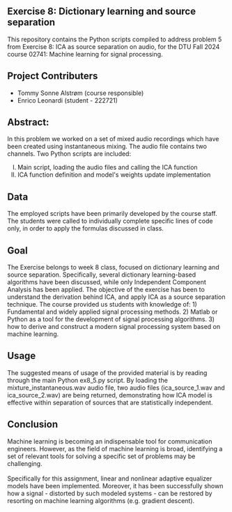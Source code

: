 ## Exercise 8: Dictionary learning and source separation
This repository contains the Python scripts compiled to address problem 5 from Exercise 8: ICA as source separation on audio, for the DTU Fall 2024 course 02741: Machine learning for signal processing.

## Project Contributers
<ul>
  <li>Tommy Sonne Alstrøm (course responsible)</li>
  <li>Enrico Leonardi (student - 222721)</li>
</ul>

## Abstract:
In this problem we worked on a set of mixed audio recordings which have been created using instantaneous mixing. The audio file contains two channels. Two Python scripts are included:
<ol type="I">
  <li>Main script, loading the audio files and calling the ICA function</li>
  <li>ICA function definition and model's weights update implementation</li>
</ol>

## Data
The employed scripts have been primarily developed by the course staff. The students were called to individually complete specific lines of code only, in order to apply the formulas discussed in class.

## Goal
The Exercise belongs to week 8 class, focused on dictionary learning and source separation. Specifically, several dictionary learning-based algorithms have been discussed, while only Independent Component Analysis has been applied. The objective of the exercise has been to understand the derivation behind ICA, and apply ICA as a source separation technique. The course provided us students with knowledge of: 1) Fundamental and widely applied signal processing methods. 2) Matlab or Python as a tool for the development of signal processing algorithms. 3) how to derive and construct a modern signal processing system based on machine learning.

## Usage
The suggested means of usage of the provided material is by reading through the main Python ex8_5.py script. By loading the mixture_instantaneous.wav audio file, two audio files (ica_source_1.wav and ica_source_2.wav) are being returned, demonstrating how ICA model is effective within separation of sources that are statistically independent.

## Conclusion
Machine learning is becoming an indispensable tool for communication engineers. However, as the field of machine learning is broad, identifying a set of relevant tools for solving a specific set of problems may be challenging. <br/><br/> Specifically for this assignment, linear and nonlinear adaptive equalizer models have been implemented. Moreover, it has been successfully shown how a signal - distorted by such modeled systems - can be restored by resorting on machine learning algorithms (e.g. gradient descent).
